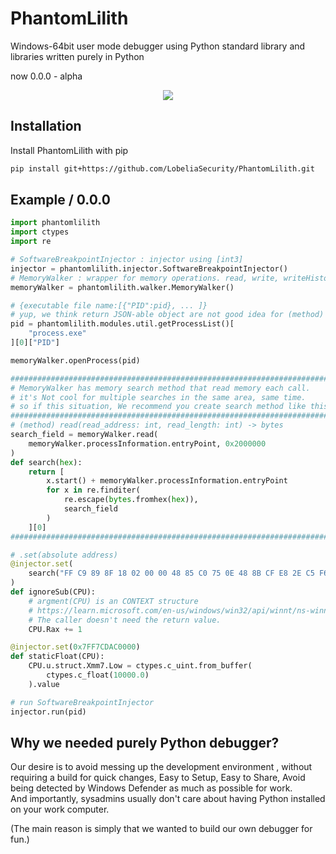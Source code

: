# PhantomLilith

Windows-64bit user mode debugger using Python standard library and libraries written purely in Python

now 0.0.0 - alpha

<div align="center">

![](https://user-images.githubusercontent.com/31212444/206206394-0ac5fe00-369d-442c-8824-6b214c62d0aa.png)

</div>

## Installation

Install PhantomLilith with pip

```bash
pip install git+https://github.com/LobeliaSecurity/PhantomLilith.git
```

## Example / 0.0.0

```python
import phantomlilith
import ctypes
import re

# SoftwareBreakpointInjector : injector using [int3]
injector = phantomlilith.injector.SoftwareBreakpointInjector()
# MemoryWalker : wrapper for memory operations. read, write, writeHistory, undo all changes
memoryWalker = phantomlilith.walker.MemoryWalker()

# {executable file name:[{"PID":pid}, ... ]}
# yup, we think return JSON-able object are not good idea for (method) getProcessList...
pid = phantomlilith.modules.util.getProcessList()[
    "process.exe"
][0]["PID"]

memoryWalker.openProcess(pid)

########################################################################
# MemoryWalker has memory search method that read memory each call.
# it's Not cool for multiple searches in the same area, same time.
# so if this situation, We recommend you create search method like this.
########################################################################
# (method) read(read_address: int, read_length: int) -> bytes
search_field = memoryWalker.read(
    memoryWalker.processInformation.entryPoint, 0x2000000
)
def search(hex):
    return [
        x.start() + memoryWalker.processInformation.entryPoint
        for x in re.finditer(
            re.escape(bytes.fromhex(hex)),
            search_field
        )
    ][0]
########################################################################

# .set(absolute address)
@injector.set(
    search("FF C9 89 8F 18 02 00 00 48 85 C0 75 0E 48 8B CF E8 2E C5 F6 01")
)
def ignoreSub(CPU):
    # argment(CPU) is an CONTEXT structure
    # https://learn.microsoft.com/en-us/windows/win32/api/winnt/ns-winnt-context
    # The caller doesn't need the return value.
    CPU.Rax += 1

@injector.set(0x7FF7CDAC0000)
def staticFloat(CPU):
    CPU.u.struct.Xmm7.Low = ctypes.c_uint.from_buffer(
        ctypes.c_float(10000.0)
    ).value

# run SoftwareBreakpointInjector
injector.run(pid)

```

## Why we needed purely Python debugger?

Our desire is to avoid messing up the development environment , without requiring a build for quick changes, Easy to Setup, Easy to Share, Avoid being detected by Windows Defender as much as possible for work.  
And importantly, sysadmins usually don't care about having Python installed on your work computer.

(The main reason is simply that we wanted to build our own debugger for fun.)
